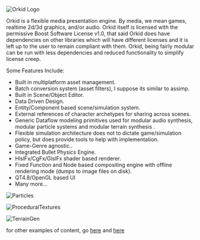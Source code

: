 ![Orkid Logo](http://www.tweakoz.com/orkid/ovrvw/orkid_wb_logo5.gif)

Orkid is a flexible media presentation engine. By media, we mean games, realtime 2d/3d graphics, and/or audio. Orkid itself is licensed with the permissive Boost Software License v1.0, that said Orkid does have dependencies on other libraries which will have different licenses and it is left up to the user to remain compliant with them. Orkid, being fairly modular can be run with less dependencies and reduced functionality to simplify license creep. 

Some Features Include:
* Built in multiplatform asset management.
* Batch conversion system (asset filters), I suppose its similar to assimp.
* Built in Scene/Object Editor.
* Data Driven Design.
* Entity/Component based scene/simulation system.
* External references of character archetypes for sharing across scenes.
* Generic Dataflow modeling primitives used for modular audio synthesis, modular particle systems and modular terrain synthesis .
* Flexible simulation architecture does not to dictate game/simulation policy, but does provide tools to help with implementation.
* Game-Genre agnostic.. 
* Integrated Bullet Physics Engine.
* HlslFx/CgFx/GlslFx shader based renderer.
* Fixed Function and Node based compositing engine with offline rendering mode (dumps to image files on disk).
* QT4.8/OpenGL based UI
* Many more...

![Particles](http://www.tweakoz.com/portfolio/sshot_psys.jpg)

![ProceduralTextures](http://www.tweakoz.com/portfolio/sshot_proctex.jpg)

![TerrainGen](http://www.tweakoz.com/portfolio/terrain03.jpg)

for other examples of content, go [here](http://www.youtube.com/user/tweakoz) and [here](http://tweakoz.com/portfolio/p2d.mp4)
